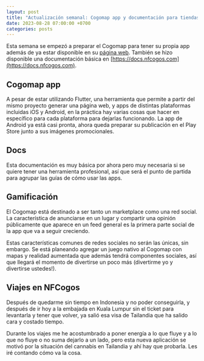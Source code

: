 ```yaml
---
layout: post
title: "Actualización semanal: Cogomap app y documentación para tiendas"
date: 2023-08-28 07:00:00 +0700
categories: posts
---
```


Esta semana se empezó a preparar el Cogomap para tener su propia app además de ya estar disponible en su [página web](https://map.nfcogos.com). También se hizo disponible una documentación básica en [https://docs.nfcogos.com](https://docs.nfcogos.com).

## Cogomap app

A pesar de estar utilizando Flutter, una herramienta que permite a partir del mismo proyecto generar una página web, y apps de distintas plataformas incluidas iOS y Android, en la práctica hay varias cosas que hacer en específico para cada plataforma para dejarlas funcionando. La app de Android ya está casi pronta, ahora queda preparar su publicación en el Play Store junto a sus imágenes promocionales.

## Docs

Esta documentación es muy básica por ahora pero muy necesaria si se quiere tener una herramienta profesional, así que será el punto de partida para agrupar las guías de cómo usar las apps.

## Gamificación

El Cogomap está destinado a ser tanto un marketplace como una red social. La característica de anunciarse en un lugar y compartir una opinión públicamente que aparece en un feed general es la primera parte social de la app que va a seguir creciendo.

Estas características comunes de redes sociales no serán las únicas, sin embargo. Se está planeando agregar un juego nativo al Cogomap con mapas y realidad aumentada que además tendrá componentes sociales, así que llegará el momento de divertirse un poco más (divertirme yo y divertirse ustedes!).

## Viajes en NFCogos

Después de quedarme sin tiempo en Indonesia y no poder conseguirla, y después de ir hoy a la embajada en Kuala Lumpur sin el ticket para levantarla y tener que volver, ya salió esa visa de Tailandia que ha salido cara y costado tiempo.

Durante los viajes me he acostumbrado a poner energía a lo que fluye y a lo que no fluye o no suma dejarlo a un lado, pero esta nueva aplicación se motivó por la situación del cannabis en Tailandia y ahí hay que probarla. Les iré contando cómo va la cosa.
